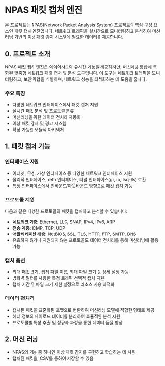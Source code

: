 # NPAS 패킷 캡처 엔진

본 프로젝트는 NPAS(Network Packet Analysis System) 프로젝트의 핵심 구성 요소인 패킷 캡처 엔진입니다. 네트워크 트래픽을 실시간으로 모니터링하고 분석하여 머신러닝 기반의 이상 패킷 감지 시스템에 필요한 데이터를 제공합니다.

## 0. 프로젝트 소개

NPAS 패킷 캡처 엔진은 와이어샤크와 유사한 기능을 제공하지만, 머신러닝 통합에 특화된 맞춤형 네트워크 패킷 캡처 및 분석 도구입니다. 이 도구는 네트워크 트래픽을 모니터링하고, 보안 위협을 식별하며, 네트워크 성능을 최적화하는 데 도움을 줍니다.

### 주요 특징
- 다양한 네트워크 인터페이스에서 패킷 캡처 지원
- 실시간 패킷 분석 및 프로토콜 분류
- 머신러닝을 위한 데이터 전처리 자동화
- 이상 패킷 감지 및 경고 시스템
- 확장 가능한 모듈식 아키텍처

## 1. 패킷 캡처 기능

### 인터페이스 지원
- 이더넷, 무선, 가상 인터페이스 등 다양한 네트워크 인터페이스 지원
- 물리적 인터페이스, reth 인터페이스, 터널 인터페이스(gr, ip, lsq-/ls) 호환
- 특정 인터페이스에서 인바운드/아웃바운드 방향으로 패킷 캡처 가능

### 프로토콜 지원
다음과 같은 다양한 프로토콜의 패킷을 캡처하고 분석할 수 있습니다:
- **네트워크 계층**: Ethernet, LLC, SNAP, IPv4, IPv6, ARP
- **전송 계층**: ICMP, TCP, UDP
- **애플리케이션 계층**: NetBIOS, SSL, TLS, HTTP, FTP, SMTP, DNS
- 유효하지 않거나 지원되지 않는 프로토콜도 데이터 전처리를 통해 머신러닝에 활용 가능

### 캡처 옵션
- 최대 패킷 크기, 캡처 파일 이름, 최대 파일 크기 등 상세 설정 가능
- 방화벽 필터를 사용한 특정 트래픽 선택적 캡처 지원
- 캡처 기간 및 파일 크기 제한 설정으로 리소스 사용 최적화

### 데이터 전처리
- 캡처된 패킷을 표준화된 포맷으로 변환하여 머신러닝 모델에 적합한 형태로 제공
- 헤더 정보와 페이로드 데이터를 분리하여 효율적인 분석 지원
- 프로토콜별 특성 추출 및 정규화 과정을 통한 데이터 품질 향상

## 2. 머신 러닝

- NPAS의 기능 중 하나인 이상 패킷 감지를 구현하고 학습하는 데 사용
- 캡처된 패킷을, CSV를 통하여 저장할 수 있음